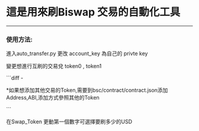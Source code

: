 <h1>這是用來刷Biswap 交易的自動化工具</h1>
<hr>
<h3>使用方法:</h3>
<p>進入auto_transfer.py 更改 account_key 為自己的 privte key </p>
<p>變更想進行互刷的交易兌 token0 , token1 </p>  
```diff
- <p>*如果想添加其他交易的Token,需要到bsc/contract/contract.json添加Address,ABI,添加方式參照其他的Token</p>
```
<p>在Swap_Token 更動第一個數字可選擇要刷多少的USD</p>